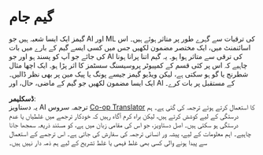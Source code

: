 <!--
CO_OP_TRANSLATOR_METADATA:
{
  "original_hash": "702dc1df5d0285dbe4d04bee982d183e",
  "translation_date": "2025-08-26T09:01:30+00:00",
  "source_file": "lessons/1-Intro/assignment.md",
  "language_code": "ur"
}
-->
# گیم جام

گیمز ایک ایسا شعبہ ہیں جو AI اور ML کی ترقیات سے گہرے طور پر متاثر ہوئے ہیں۔ اس اسائنمنٹ میں، ایک مختصر مضمون لکھیں جس میں کسی ایسے گیم کے بارے میں بات کی جائے جو آپ کو پسند ہو اور جو AI کی ترقی سے متاثر ہوا ہو۔ یہ گیم اتنا پرانا ہونا چاہیے کہ اس پر کئی قسم کے کمپیوٹر پروسیسنگ سسٹمز کا اثر پڑا ہو۔ ایک اچھا مثال شطرنج یا گو ہو سکتی ہے، لیکن ویڈیو گیمز جیسے پونگ یا پیک مین پر بھی نظر ڈالیں۔ ایک ایسا مضمون لکھیں جو گیم کے ماضی، حال، اور AI کے مستقبل پر بات کرے۔

**ڈسکلیمر**:  
یہ دستاویز AI ترجمہ سروس [Co-op Translator](https://github.com/Azure/co-op-translator) کا استعمال کرتے ہوئے ترجمہ کی گئی ہے۔ ہم درستگی کے لیے کوشش کرتے ہیں، لیکن براہ کرم آگاہ رہیں کہ خودکار ترجمے میں غلطیاں یا عدم درستگی ہو سکتی ہیں۔ اصل دستاویز، جو اس کی مقامی زبان میں ہے، کو مستند ذریعہ سمجھا جانا چاہیے۔ اہم معلومات کے لیے، پیشہ ور انسانی ترجمہ کی سفارش کی جاتی ہے۔ اس ترجمے کے استعمال سے پیدا ہونے والی کسی بھی غلط فہمی یا غلط تشریح کے لیے ہم ذمہ دار نہیں ہیں۔
